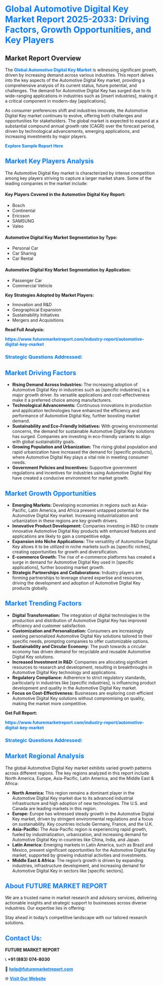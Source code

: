 <h1 style="color: #007BFF;">Global Automotive Digital Key Market Report 2025-2033: Driving Factors, Growth Opportunities, and Key Players</h1>

<section id="overview">
<h2>Market Report Overview</h2>
<p>The <a href="https://www.futuremarketreport.com/industry-report/automotive-digital-key-market" style="color: #007BFF; text-decoration: none;"><strong>Global Automotive Digital Key Market</strong></a> is witnessing significant growth, driven by increasing demand across various industries. This report delves into the key aspects of the Automotive Digital Key market, providing a comprehensive analysis of its current status, future potential, and challenges. The demand for Automotive Digital Key has surged due to its wide-ranging applications in industries such as [insert industries], making it a critical component in modern-day [applications].</p>
<p>As consumer preferences shift and industries innovate, the Automotive Digital Key market continues to evolve, offering both challenges and opportunities for stakeholders. The global market is expected to expand at a substantial compound annual growth rate (CAGR) over the forecast period, driven by technological advancements, emerging applications, and increasing investments by major players.</p>
</section>

<section id="overview">
<p><a href="https://www.futuremarketreport.com/request-sample/reportId=56181" style="color: #007BFF; text-decoration: none;"><strong>Explore Sample Report Here</strong></a></p>
</section>

<section id="key-players">
<h2 style="color: #007BFF;">Market Key Players Analysis</h2>
<p>The Automotive Digital Key market is characterized by intense competition among key players striving to capture a larger market share. Some of the leading companies in the market include:</p>
<h4>Key Players Covered in the Automotive Digital Key Report:</h4>
<ul><li>Bosch</li><li>Continental</li><li>Ericsson</li><li>SAMSUNG</li><li>Valeo</li></ul>
<h4>Automotive Digital Key Market Segmentation by Type:</h4>
<ul><li>Personal Car</li><li>Car Sharing</li><li>Car Rental</li></ul>

<h4>Automotive Digital Key Market Segmentation by Application:</h4>
<ul><li>Passenger Car</li><li>Commercial Vehicle</li></ul>
<p><strong>Key Strategies Adopted by Market Players:</strong></p>
<ul>
<li>Innovation and R&D</li>
<li>Geographical Expansion</li>
<li>Sustainability Initiatives</li>
<li>Mergers and Acquisitions</li>
</ul>
</section>

<section>
<p><strong>Read Full Analysis: </strong></p><a href="https://www.futuremarketreport.com/industry-report/automotive-digital-key-market" style="color: #007BFF; text-decoration: none;"><strong>https://www.futuremarketreport.com/industry-report/automotive-digital-key-market</strong></a>
<h3 style="color: #007BFF;">Strategic Questions Addressed:</h3>
</section>

<section id="driving-factors">
<h2 style="color: #007BFF;">Market Driving Factors</h2>
<ul>
<li><strong>Rising Demand Across Industries:</strong> The increasing adoption of Automotive Digital Key in industries such as [specific industries] is a major growth driver. Its versatile applications and cost-effectiveness make it a preferred choice among manufacturers.</li>
<li><strong>Technological Advancements:</strong> Continuous innovations in production and application technologies have enhanced the efficiency and performance of Automotive Digital Key, further boosting market demand.</li>
<li><strong>Sustainability and Eco-Friendly Initiatives:</strong> With growing environmental concerns, the demand for sustainable Automotive Digital Key solutions has surged. Companies are investing in eco-friendly variants to align with global sustainability goals.</li>
<li><strong>Growing Population and Urbanization:</strong> The rising global population and rapid urbanization have increased the demand for [specific products], where Automotive Digital Key plays a vital role in meeting consumer needs.</li>
<li><strong>Government Policies and Incentives:</strong> Supportive government regulations and incentives for industries using Automotive Digital Key have created a conducive environment for market growth.</li>
</ul>
</section>

<section id="growth-opportunities">
<h2 style="color: #007BFF;">Market Growth Opportunities</h2>
<ul>
<li><strong>Emerging Markets:</strong> Developing economies in regions such as Asia-Pacific, Latin America, and Africa present untapped potential for the Automotive Digital Key market. Increasing industrialization and urbanization in these regions are key growth drivers.</li>
<li><strong>Innovative Product Development:</strong> Companies investing in R&D to create innovative Automotive Digital Key products with enhanced features and applications are likely to gain a competitive edge.</li>
<li><strong>Expansion into Niche Applications:</strong> The versatility of Automotive Digital Key allows it to be utilized in niche markets such as [specific niches], creating opportunities for growth and diversification.</li>
<li><strong>E-commerce Growth:</strong> The rise of e-commerce platforms has created a surge in demand for Automotive Digital Key used in [specific applications], further boosting market growth.</li>
<li><strong>Strategic Partnerships and Collaborations:</strong> Industry players are forming partnerships to leverage shared expertise and resources, driving the development and adoption of Automotive Digital Key products globally.</li>
</ul>
</section>

<section id="trending-factors">
<h2 style="color: #007BFF;">Market Trending Factors</h2>
<ul>
<li><strong>Digital Transformation:</strong> The integration of digital technologies in the production and distribution of Automotive Digital Key has improved efficiency and customer satisfaction.</li>
<li><strong>Customization and Personalization:</strong> Consumers are increasingly seeking personalized Automotive Digital Key solutions tailored to their specific needs, prompting companies to offer customizable options.</li>
<li><strong>Sustainability and Circular Economy:</strong> The push towards a circular economy has driven demand for recyclable and reusable Automotive Digital Key solutions.</li>
<li><strong>Increased Investment in R&D:</strong> Companies are allocating significant resources to research and development, resulting in breakthroughs in Automotive Digital Key technology and applications.</li>
<li><strong>Regulatory Compliance:</strong> Adherence to strict regulatory standards, particularly in industries like [specific industries], is influencing product development and quality in the Automotive Digital Key market.</li>
<li><strong>Focus on Cost-Effectiveness:</strong> Businesses are exploring cost-efficient Automotive Digital Key solutions without compromising on quality, making the market more competitive.</li>
</ul>
</section>

<section>
<p><strong>Get Full Report: </strong></p><a href="https://www.futuremarketreport.com/industry-report/automotive-digital-key-market" style="color: #007BFF; text-decoration: none;"><strong>https://www.futuremarketreport.com/industry-report/automotive-digital-key-market</strong></a>
<h3 style="color: #007BFF;">Strategic Questions Addressed:</h3>
</section>


<section id="regional-analysis">
<h2 style="color: #007BFF;">Market Regional Analysis</h2>
<p>The global Automotive Digital Key market exhibits varied growth patterns across different regions. The key regions analyzed in this report include North America, Europe, Asia-Pacific, Latin America, and the Middle East & Africa:</p>
<ul>
<li><strong>North America:</strong> This region remains a dominant player in the Automotive Digital Key market due to its advanced industrial infrastructure and high adoption of new technologies. The U.S. and Canada are leading markets in this region.</li>
<li><strong>Europe:</strong> Europe has witnessed steady growth in the Automotive Digital Key market, driven by stringent environmental regulations and a focus on sustainability. Key countries include Germany, France, and the U.K.</li>
<li><strong>Asia-Pacific:</strong> The Asia-Pacific region is experiencing rapid growth, fueled by industrialization, urbanization, and increasing demand for Automotive Digital Key in countries like China, India, and Japan.</li>
<li><strong>Latin America:</strong> Emerging markets in Latin America, such as Brazil and Mexico, present significant opportunities for the Automotive Digital Key market, supported by growing industrial activities and investments.</li>
<li><strong>Middle East & Africa:</strong> The region’s growth is driven by expanding industries, infrastructure development, and increasing demand for Automotive Digital Key in sectors like [specific sectors].</li>
</ul>
</section>

<footer>
<h2 style="color: #007BFF;">About FUTURE MARKET REPORT</h2>
<p>We are a trusted name in market research and advisory services, delivering actionable insights and strategic support to businesses across diverse industries. Our expertise lies in offering:</p>

<p>Stay ahead in today’s competitive landscape with our tailored research solutions.</p>

<h2 style="color: #007BFF;">Contact Us:</h2>
<p><strong>FUTURE MARKET REPORT</strong></p>
<p>📞 <strong>+91 (883) 074-8030</strong></p>
<p>📧 <strong><a href="mailto:help@futuremarketreport.com" style="color: #007BFF;">help@futuremarketreport.com</a></strong></p>
<p>🌐 <strong><a href="https://www.futuremarketreport.com/" style="color: #007BFF;">Visit Our Website</a></strong></p>
</footer>
